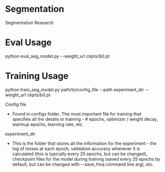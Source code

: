 # Segmentation
Segmentation Research

# Eval Usage
python eval_seg_model.py --weight_url ckpts/b0.pt

# Training Usage
python train_seg_model.py path/to/config_file --path experiment_dir --weight_url ckpts/b0.pt


Config file
* Found in configs folder. The most important file for training that specifies all the details or training - # epochs, optimizer / weight decay, warmup epochs, learning rate, etc.

experiment_dir
* This is the folder that stores all the information for the experiment - the log of losses at each epoch, validation accuracy whenever it is calculated (this is typically every 25 epochs, but can be changed), checkpoint files for the model during training (saved every 25 epochs by default, but can be changed with --save_freq command line arg), etc.